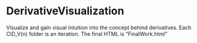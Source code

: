 # DerivativeVisualization
Visualize and gain visual intuition into the concept behind derivatives.
Each CID_V(n) folder is an iteration. 
The final HTML is "FinalWork.html"
